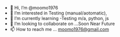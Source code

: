 - 👋 Hi, I’m @moomo1976
- 👀 I’m interested in Testing (manual/aotomatic),
- 🌱 I’m currently learning -Testing m/a, python, js 
- 💞️ I’m looking to collaborate on ...Soon Near Future
- 📫 How to reach me ... moomo1976@gmail.com

<!---
moomo1976/moomo1976 is a ✨ special ✨ repository because its `README.md` (this file) appears on your GitHub profile.
You can click the Preview link to take a look at your changes.
--->
